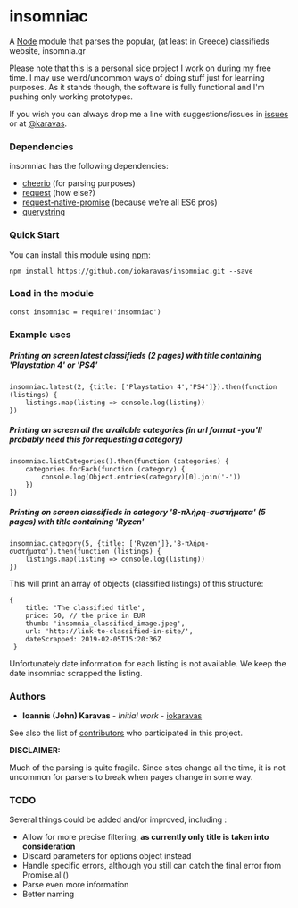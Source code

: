 # insomniac

A [Node](http://nodejs.org/) module that parses the popular, (at least in Greece) classifieds website, insomnia.gr

Please note that this is a personal side project I work on during my free time. I may use weird/uncommon ways of doing stuff just for learning purposes.
As it stands though, the software is fully functional and I'm pushing only working prototypes.

If you wish you can always drop me a line with suggestions/issues in [issues](https://github.com/iokaravas/insomniac/issues) or at [@karavas](https://twitter.com/karavas).

### Dependencies

insomniac has the following dependencies:

- [cheerio](https://www.npmjs.com/package/cheerio) (for parsing purposes)
- [request](https://www.npmjs.com/package/request) (how else?)
- [request-native-promise](https://www.npmjs.com/package/request-promise-native) (because we're all ES6 pros)
- [querystring](https://www.npmjs.com/package/querystring) 

### Quick Start

You can install this module using [npm](http://github.com/isaacs/npm):


    npm install https://github.com/iokaravas/insomniac.git --save


### Load in the module
    const insomniac = require('insomniac')

### Example uses

##### Printing on screen latest classifieds (2 pages) with title containing 'Playstation 4' or 'PS4'

    insomniac.latest(2, {title: ['Playstation 4','PS4']}).then(function (listings) {
        listings.map(listing => console.log(listing))
    })
    
##### Printing on screen all the available categories (in url format -you'll probably need this for requesting a category)

    insomniac.listCategories().then(function (categories) {
        categories.forEach(function (category) {
            console.log(Object.entries(category)[0].join('-'))
        })
    })
    
##### Printing on screen classifieds in category '8-πλήρη-συστήματα' (5 pages) with title containing 'Ryzen'

    insomniac.category(5, {title: ['Ryzen']},'8-πλήρη-συστήματα').then(function (listings) {
        listings.map(listing => console.log(listing))
    })
    
This will print an array of objects (classified listings) of this structure:

    { 
        title: 'The classified title',
        price: 50, // the price in EUR
        thumb: 'insomnia_classified_image.jpeg',
        url: 'http://link-to-classified-in-site/',
        dateScrapped: 2019-02-05T15:20:36Z
     }

Unfortunately date information for each listing is not available. We keep the date insomniac scrapped the listing.

### Authors

* **Ioannis (John) Karavas** - *Initial work* - [iokaravas](https://github.com/iokaravas)

See also the list of [contributors](https://github.com/insomniac/contributors) who participated in this project.

****DISCLAIMER:****

Much of the parsing is quite fragile. Since sites change all the time, it is not uncommon for parsers to break when pages change in some way.

### TODO
Several things could be added and/or improved, including :

* Allow for more precise filtering, **as currently only title is taken into consideration**
* Discard parameters for options object instead
* Handle specific errors, although you still can catch the final error from Promise.all()
* Parse even more information
* Better naming

